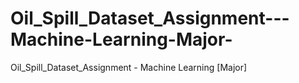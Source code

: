 # Oil_Spill_Dataset_Assignment---Machine-Learning-Major-
Oil_Spill_Dataset_Assignment - Machine Learning [Major]
